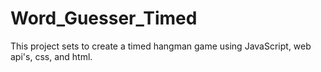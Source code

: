 # Word_Guesser_Timed
This project sets to create a timed hangman game using JavaScript, web api's, css, and html.
